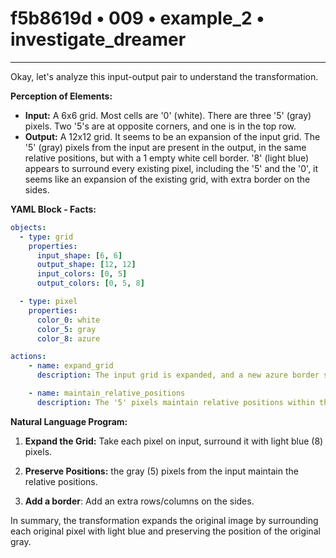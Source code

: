 # f5b8619d • 009 • example_2 • investigate_dreamer

---
Okay, let's analyze this input-output pair to understand the transformation.

**Perception of Elements:**

*   **Input:** A 6x6 grid. Most cells are '0' (white). There are three '5' (gray) pixels. Two '5's are at opposite corners, and one is in the top row.
*   **Output:** A 12x12 grid. It seems to be an expansion of the input grid. The '5' (gray) pixels from the input are present in the output, in the same relative positions, but with a 1 empty white cell border. '8' (light blue) appears to surround every existing pixel, including the '5' and the '0', it seems like an expansion of the existing grid, with extra border on the sides.

**YAML Block - Facts:**



```yaml
objects:
  - type: grid
    properties:
      input_shape: [6, 6]
      output_shape: [12, 12]
      input_colors: [0, 5]
      output_colors: [0, 5, 8]

  - type: pixel
    properties:
      color_0: white
      color_5: gray
      color_8: azure

actions:
    - name: expand_grid
      description: The input grid is expanded, and a new azure border surrounds the original colors and add an extra row/column

    - name: maintain_relative_positions
      description: The '5' pixels maintain relative positions within the expanded grid.
```



**Natural Language Program:**

1.  **Expand the Grid:** Take each pixel on input, surround it with light blue (8) pixels.

2.  **Preserve Positions:** the gray (5) pixels from the input maintain the relative positions.

3. **Add a border**: Add an extra rows/columns on the sides.

In summary, the transformation expands the original image by surrounding each original pixel with light blue and preserving the position of the original gray.

